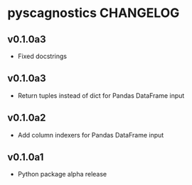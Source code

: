 pyscagnostics CHANGELOG
=========================

v0.1.0a3
--------
- Fixed docstrings

v0.1.0a3
--------
- Return tuples instead of dict for Pandas DataFrame input

v0.1.0a2
--------
- Add column indexers for Pandas DataFrame input

v0.1.0a1
--------
- Python package alpha release
